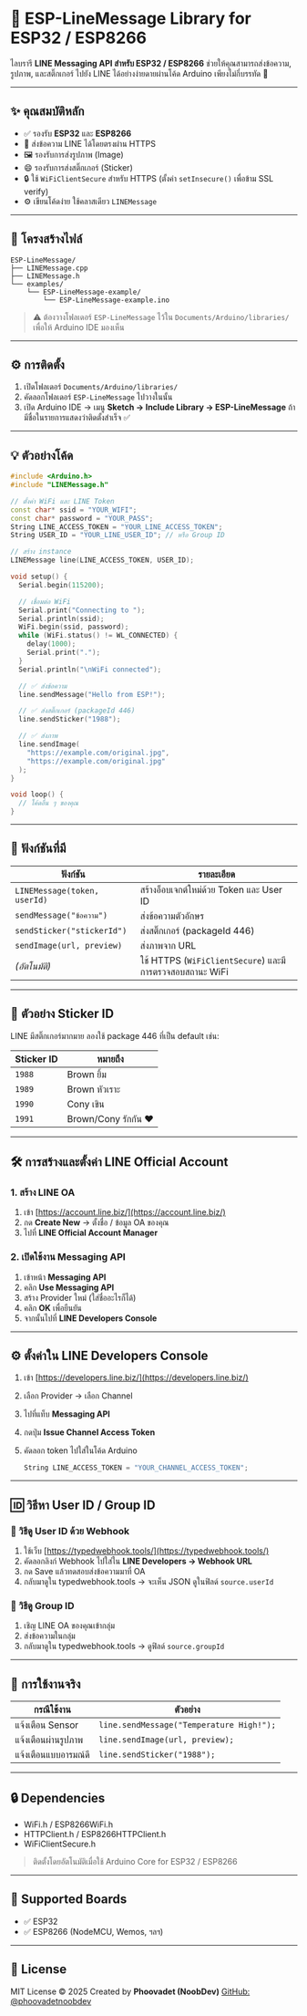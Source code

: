 # 📱 ESP-LineMessage Library for ESP32 / ESP8266

ไลบรารี **LINE Messaging API สำหรับ ESP32 / ESP8266**
ช่วยให้คุณสามารถส่งข้อความ, รูปภาพ, และสติ๊กเกอร์ ไปยัง LINE ได้อย่างง่ายดายผ่านโค้ด Arduino เพียงไม่กี่บรรทัด 🚀

---

## ✨ คุณสมบัติหลัก

* ✅ รองรับ **ESP32** และ **ESP8266**
* 💬 ส่งข้อความ LINE ได้โดยตรงผ่าน HTTPS
* 🖼️ รองรับการส่งรูปภาพ (Image)
* 😄 รองรับการส่งสติ๊กเกอร์ (Sticker)
* 🔒 ใช้ `WiFiClientSecure` สำหรับ HTTPS (ตั้งค่า `setInsecure()` เพื่อข้าม SSL verify)
* ⚙️ เขียนโค้ดง่าย ใช้คลาสเดียว `LINEMessage`

---

## 📁 โครงสร้างไฟล์

```
ESP-LineMessage/
├── LINEMessage.cpp
├── LINEMessage.h
└── examples/
    └── ESP-LineMessage-example/
        └── ESP-LineMessage-example.ino
```

> ⚠️ ต้องวางโฟลเดอร์ `ESP-LineMessage` ไว้ใน
> `Documents/Arduino/libraries/` เพื่อให้ Arduino IDE มองเห็น

---

## ⚙️ การติดตั้ง

1. เปิดโฟลเดอร์ `Documents/Arduino/libraries/`
2. คัดลอกโฟลเดอร์ `ESP-LineMessage` ไปวางในนั้น
3. เปิด Arduino IDE → เมนู **Sketch → Include Library → ESP-LineMessage**
   ถ้ามีชื่อในรายการแสดงว่าติดตั้งสำเร็จ ✅

---

## 💡 ตัวอย่างโค้ด

```cpp
#include <Arduino.h>
#include "LINEMessage.h"

// ตั้งค่า WiFi และ LINE Token
const char* ssid = "YOUR_WIFI";
const char* password = "YOUR_PASS";
String LINE_ACCESS_TOKEN = "YOUR_LINE_ACCESS_TOKEN";
String USER_ID = "YOUR_LINE_USER_ID"; // หรือ Group ID

// สร้าง instance
LINEMessage line(LINE_ACCESS_TOKEN, USER_ID);

void setup() {
  Serial.begin(115200);

  // เชื่อมต่อ WiFi
  Serial.print("Connecting to ");
  Serial.println(ssid);
  WiFi.begin(ssid, password);
  while (WiFi.status() != WL_CONNECTED) {
    delay(1000);
    Serial.print(".");
  }
  Serial.println("\nWiFi connected");

  // ✅ ส่งข้อความ
  line.sendMessage("Hello from ESP!");

  // ✅ ส่งสติ๊กเกอร์ (packageId 446)
  line.sendSticker("1988");

  // ✅ ส่งภาพ
  line.sendImage(
    "https://example.com/original.jpg",
    "https://example.com/original.jpg"
  );
}

void loop() {
  // โค้ดอื่น ๆ ของคุณ
}
```

---

## 📡 ฟังก์ชันที่มี

| ฟังก์ชัน                     | รายละเอียด                                               |
| ---------------------------- | -------------------------------------------------------- |
| `LINEMessage(token, userId)` | สร้างอ็อบเจกต์ใหม่ด้วย Token และ User ID                 |
| `sendMessage("ข้อความ")`     | ส่งข้อความตัวอักษร                                       |
| `sendSticker("stickerId")`   | ส่งสติ๊กเกอร์ (packageId 446)                            |
| `sendImage(url, preview)`    | ส่งภาพจาก URL                                            |
| *(อัตโนมัติ)*                | ใช้ HTTPS (`WiFiClientSecure`) และมีการตรวจสอบสถานะ WiFi |

---

## 🧠 ตัวอย่าง Sticker ID

LINE มีสติ๊กเกอร์มากมาย ลองใช้ package 446 ที่เป็น default เช่น:

| Sticker ID | หมายถึง              |
| ---------- | -------------------- |
| `1988`     | Brown ยิ้ม           |
| `1989`     | Brown หัวเราะ        |
| `1990`     | Cony เขิน            |
| `1991`     | Brown/Cony รักกัน ❤️ |

---

## 🛠️ การสร้างและตั้งค่า LINE Official Account

### 1. สร้าง LINE OA

1. เข้า [https://account.line.biz/](https://account.line.biz/)
2. กด **Create New** → ตั้งชื่อ / ข้อมูล OA ของคุณ
3. ไปที่ **LINE Official Account Manager**

### 2. เปิดใช้งาน Messaging API

1. เข้าหน้า **Messaging API**
2. คลิก **Use Messaging API**
3. สร้าง Provider ใหม่ (ใส่ชื่ออะไรก็ได้)
4. คลิก **OK** เพื่อยืนยัน
5. จากนั้นไปที่ **LINE Developers Console**

---

## ⚙️ ตั้งค่าใน LINE Developers Console

1. เข้า [https://developers.line.biz/](https://developers.line.biz/)
2. เลือก Provider → เลือก Channel
3. ไปที่แท็บ **Messaging API**
4. กดปุ่ม **Issue Channel Access Token**
5. คัดลอก token ไปใส่ในโค้ด Arduino

   ```cpp
   String LINE_ACCESS_TOKEN = "YOUR_CHANNEL_ACCESS_TOKEN";
   ```

---

## 🆔 วิธีหา User ID / Group ID

### 🔹 วิธีดู User ID ด้วย Webhook

1. ใช้เว็บ [https://typedwebhook.tools/](https://typedwebhook.tools/)
2. คัดลอกลิงก์ Webhook ไปใส่ใน **LINE Developers → Webhook URL**
3. กด Save แล้วทดสอบส่งข้อความมาที่ OA
4. กลับมาดูใน typedwebhook.tools → จะเห็น JSON
   ดูในฟิลด์ `source.userId`

### 🔹 วิธีดู Group ID

1. เชิญ LINE OA ของคุณเข้ากลุ่ม
2. ส่งข้อความในกลุ่ม
3. กลับมาดูใน typedwebhook.tools → ดูฟิลด์ `source.groupId`

---

## 🧩 การใช้งานจริง

| กรณีใช้งาน           | ตัวอย่าง                                 |
| -------------------- | ---------------------------------------- |
| แจ้งเตือน Sensor     | `line.sendMessage("Temperature High!");` |
| แจ้งเตือนผ่านรูปภาพ  | `line.sendImage(url, preview);`          |
| แจ้งเตือนแบบอารมณ์ดี | `line.sendSticker("1988");`              |

---

## 🔒 Dependencies

* WiFi.h / ESP8266WiFi.h
* HTTPClient.h / ESP8266HTTPClient.h
* WiFiClientSecure.h

> ติดตั้งโดยอัตโนมัติเมื่อใช้ Arduino Core for ESP32 / ESP8266

---

## 🧰 Supported Boards

* ✅ ESP32
* ✅ ESP8266 (NodeMCU, Wemos, ฯลฯ)

---

## 📄 License

MIT License © 2025
Created by **Phoovadet (NoobDev)**
[GitHub: @phoovadetnoobdev](https://github.com/phoovadetnoobdev)
